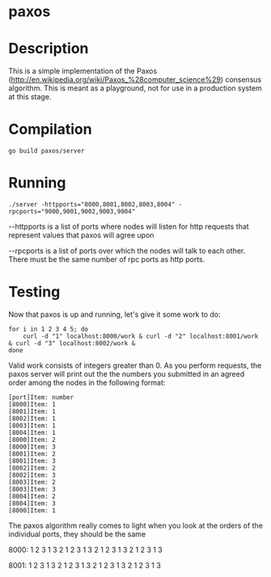 # paxos

Description
===========
This is a simple implementation of the Paxos (http://en.wikipedia.org/wiki/Paxos_%28computer_science%29) consensus algorithm. This is meant as a playground, not for use in a production system at this stage.

Compilation
===========
```
go build paxos/server
```

Running
=======
```
./server -httpports="8000,8001,8002,8003,8004" -rpcports="9000,9001,9002,9003,9004"
```

--httpports is a list of ports where nodes will listen for http requests that represent values that paxos will agree upon

--rpcports is a list of ports over which the nodes will talk to each other. There must be the same number of rpc ports as http ports.

Testing
=======

Now that paxos is up and running, let's give it some work to do:
```
for i in 1 2 3 4 5; do
    curl -d "1" localhost:8000/work & curl -d "2" localhost:8001/work & curl -d "3" localhost:8002/work &
done
```

Valid work consists of integers greater than 0. As you perform requests, the paxos server will print out the the numbers you submitted in an agreed order among the nodes in the following format:

```
[port]Item: number
[8000]Item: 1
[8001]Item: 1
[8002]Item: 1
[8003]Item: 1
[8004]Item: 1
[8000]Item: 2
[8000]Item: 3
[8001]Item: 2
[8001]Item: 3
[8002]Item: 2
[8002]Item: 3
[8003]Item: 2
[8003]Item: 3
[8004]Item: 2
[8004]Item: 3
[8000]Item: 1
```

The paxos algorithm really comes to light when you look at the orders of the individual ports, they should be the same

8000: 1 2 3 1 3 2 1 2 3 1 3 2 1 2 3 1 3 2 1 2 3 1 3

8001: 1 2 3 1 3 2 1 2 3 1 3 2 1 2 3 1 3 2 1 2 3 1 3



